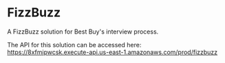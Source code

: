 # FizzBuzz
A FizzBuzz solution for Best Buy's interview process.

The API for this solution can be accessed here: https://8xfmipwcsk.execute-api.us-east-1.amazonaws.com/prod/fizzbuzz
